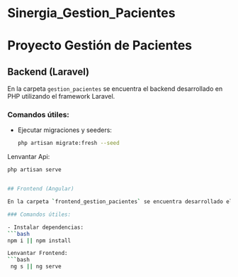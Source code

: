 # Sinergia_Gestion_Pacientes

# Proyecto Gestión de Pacientes

## Backend (Laravel)

En la carpeta `gestion_pacientes` se encuentra el backend desarrollado en PHP utilizando el framework Laravel.

### Comandos útiles:

- Ejecutar migraciones y seeders:
  ```bash
  php artisan migrate:fresh --seed

Lenvantar Api:
  ```bash
  php artisan serve


## Frontend (Angular)

En la carpeta `frontend_gestion_pacientes` se encuentra desarrollado el frontend.

### Comandos útiles:

- Instalar dependencias:
  ```bash
  npm i || npm install

Lenvantar Frontend:
  ```bash
   ng s || ng serve
